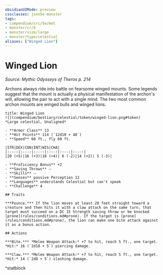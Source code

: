 ```yaml
---
obsidianUIMode: preview
cssclasses: json5e-monster
tags:
- compendium/src/5e/mot
- monster/cr/4
- monster/size/large
- monster/type/celestial
aliases: ["Winged Lion"]
---
```

# Winged Lion
*Source: Mythic Odysseys of Theros p. 214*  

Archons always ride into battle on fearsome winged mounts. Some legends suggest that the mount is actually a physical manifestation of the archon's will, allowing the pair to act with a single mind. The two most common archon mounts are winged bulls and winged lions.

```ad-statblock
title: Winged Lion
![](compendium/bestiary/celestial/token/winged-lion.png#token)
*Large celestial, Unaligned*

- **Armor Class** 13 
- **Hit Points** 114 (`12d10 + 48`)
- **Speed** 60 ft., fly 60 ft.

|STR|DEX|CON|INT|WIS|CHA|
|:---:|:---:|:---:|:---:|:---:|:---:|
|20 (+5)|16 (+3)|18 (+4)| 6 (-2)|14 (+2)| 5 (-3)|

- **Proficiency Bonus** +2
- **Saving Throws** ⏤
- **Skills** ⏤
- **Senses** passive Perception 12
- **Languages** understands Celestial but can't speak
- **Challenge** 4

## Traits

***Pounce.*** If the lion moves at least 20 feet straight toward a creature and then hits it with a claw attack on the same turn, that target must succeed on a DC 15 Strength saving throw or be knocked [prone](rules/conditions.md#prone). If the target is [prone](rules/conditions.md#prone), the lion can make one bite attack against it as a bonus action.

## Actions

***Bite.*** *Melee Weapon Attack:* +7 to hit, reach 5 ft., one target. *Hit:* 16 (`2d10 + 5`) piercing damage.

***Claw.*** *Melee Weapon Attack:* +7 to hit, reach 5 ft., one target. *Hit:* 14 (`2d8 + 5`) slashing damage.
```
^statblock